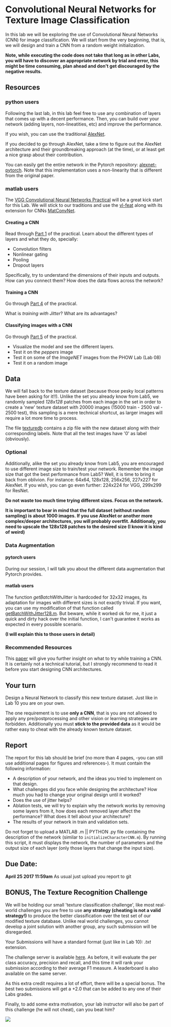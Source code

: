 # Convolutional Neural Networks for Texture Image Classification
In this lab we will be exploring the use of Convolutional Neural Networks (CNN) for image classification. We will start from the very beginning, that is, we will design and train a CNN from a random weight initialization.

**Note, while executing the code does not take that long as in other Labs, you will have to discover an appropriate network by trial and error, this might be time consuming, plan ahead and don't get discouraged by the negative results.**

## Resources

### python users
Following the last lab, in this lab feel free to use any combination of layers that comes up with a decent performance. Then, you can build over your network (adding layers, non-lineatities, etc) and improve the performance. 

If you wish, you can use the traditional [AlexNet](https://papers.nips.cc/paper/4824-imagenet-classification-with-deep-convolutional-neural-networks.pdf). 

If you decided to go through AlexNet, take a time to figure out the AlexNet architecture and their groundbreaking approach (at the time), or at least get a nice grasp about their contribution. 

You can easily get the entire network in the Pytorch repository: [alexnet-pytorch](https://github.com/pytorch/vision/blob/master/torchvision/models/alexnet.py). Note that this implementation uses a non-linearity that is different from the original paper. 

### matlab users

The [VGG Convolutional Neural Networks Practical](http://www.robots.ox.ac.uk/~vgg/practicals/cnn/index.html) will be a great kick start for this Lab. We will stick to our traditions and use the [vl-feat](http://www.vlfeat.org/matlab/matlab.html) along with its extension for CNNs [MatConvNet](http://www.vlfeat.org/matconvnet/functions/). 


#### Creating a CNN
Read through [Part 1](http://www.robots.ox.ac.uk/~vgg/practicals/cnn/index.html#part1) of the practical.
Learn about the different types of layers and what they do, specially:

- Convolution filters
- Nonlinear gating
- Pooling
- Dropout layers

Specifically, try to understand the dimensions of their inputs and outputs. How can you connect them? How does the data flows across the network?

#### Training a CNN

Go through [Part 4](http://www.robots.ox.ac.uk/~vgg/practicals/cnn/index.html#part-4-learning-a-character-cnn) of the practical.

What is *training with Jitter*?
What are its advantages?

#### Classifying images with a CNN

Go through [Part 5](http://www.robots.ox.ac.uk/~vgg/practicals/cnn/index.html#part-5-using-pretrained-models) of the practical.

- Visualize the model and see the different layers.
- Test it on the *peppers* image
- Test it on some of the *ImageNET* images from the PHOW Lab (Lab 08)
- Test it on a random image

## Data

We will fall back to the texture dataset (because those pesky local patterns have been asking for it!!). Unlike the set you already know from Lab5, we randomly sampled *128x128* patches from each image in the set in order to create a 'new' texture dataset with 20000 images (15000 train - 2500 val - 2500 test), this sampling is a mere technical shortcut, as larger images will require a lot more time to process.

The file [texturedb](http://157.253.63.7/texturesCNN.zip) contains a zip file with the new dataset along with their corresponding labels. Note that all the test images have '0' as label (obviously).

### Optional

Additionally, alike the set you already know from Lab5, you are encouraged to use different image size to train/test your network. Remember the image size that got the best performance from Lab5? Well, it is time to bring it back from oblivion. For instance: 64x64, 128x128, 256x256, 227x227 for AlexNet. If you wish, you can go even further: 224x224 for VGG, 299x299 for ResNet. 

**Do not waste too much time trying different sizes. Focus on the network.**

**It is important to bear in mind that the full dataset (without random sampling) is about 1000 images. If you use AlexNet or another more complex/deeper architectures, you will probably overtfit. Additionaly, you need to upscale the 128x128 patches to the desired size (I know it is kind of weird)** 

### Data Augmentation

#### pytorch users

During our session, I will talk you about the different data augmentation that Pytorch provides.

#### matlab users
The function *getBatchWithJitter* is hardcoded for 32x32 images, its adaptation for images with different sizes is not exactly trivial. If you want, you can use my modification of that function called [getBatchWithJitter128.m](http://157.253.63.7/getBatchWithJitter128.m). But beware, while it worked ok for me, it just a quick and dirty hack over the initial function, I can't guarantee it works as expected in every possible scenario.

**(I will explain this to those users in detail)**

### Recommended Resources
This [paper](https://arxiv.org/abs/1407.1610) will give you further insight on what to try while training a CNN. It is certainly not a technical tutorial, but I strongly recommend to read it before you start designing CNN architectures.

## Your turn

Design a Neural Network to classify this new texture dataset. Just like in Lab 10 you are on your own. 

The one requirement is to use **only a CNN**, that is you are not allowed to apply any pre/postprocessing and other vision or learning strategies are forbidden. Additionally you must **stick to the provided data** as it would be rather easy to cheat with the already known texture dataset.

## Report
The report for this lab should be brief (no more than 4 pages, -you can still use additional pages for figures and references-). It must contain the following information:

- A description of your network, and the ideas you tried to implement on that design.
- What challenges did you face while designing the architecture? How much you had to change your original design until it worked?
- Does the use of jitter helps?
- Ablation tests, we will try to explain why the network works by removing some layers from it, how does each removed layer affect the performance? What does it tell about your architecture?
- The results of your network in train and validation sets.

Do not forget to upload a MATLAB .m || PYTHON .py file containing the description of the network (similar to ``initializeCharacterCNN.m``). By running this script, it must displays the network, the number of parameters and the output size of each layer (only those layers that change the input size).

## Due Date:
**April 25 2017 11:59am** As usual just upload you report to git

## BONUS, The Texture Recognition Challenge 
We will be holding our small 'texture classification challenge', like most real-world challenges you are free to use **any strategy (cheating is not a valid strategy!)** to produce the better classification over the test set of our modified texture database. Unlike real world challenges, you cannot develop a joint solution with another group, any such submission will be disregarded. 

Your Submissions will have a standard format (just like in Lab 10): *.txt* extension. 

The challenge server is available [here](http://157.253.199.141:3000). As before, it will evaluate the per class accuracy, precision and recall, and this time it will rank your submission according to their average F1 measure. A leaderboard is also available on the same server. 

As this extra credit requires a lot of effort, there will be a special bonus. The best two submissions will get a +2.0 that can be added to any one of their Labs grades. 

Finally, to add some extra motivation, your lab instructor will also be part of this challenge (he will not cheat), can you beat him?

![](https://media.giphy.com/media/26BRzQS5HXcEWM7du/giphy.gif)


